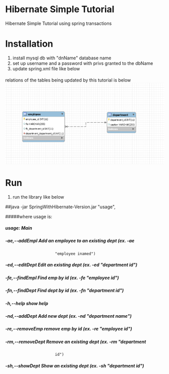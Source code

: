# Hibernate Simple Tutorial
Hibernate Simple Tutorial using spring transactions

# Installation

1. install mysql db with "dnName" database name
2. set up username and a password with privs granted to the dbName
3. update spring.xml file like below

####	<property name="driverClassName" value="com.mysql.jdbc.Driver" />
####	<property name="url" value="jdbc:mysql://ip:3306/dbName" />
####	<property name="username" value="root" />
####	<property name="password" value="pass" />

relations of the tables being updated by this tutorial is below
![img](https://github.com/dimmonn/HibernateTutorial/blob/master/src/main/resources/dbDiagram.PNG)

# Run

1. run the library like below

##java -jar SpringWithHibernate-Version.jar "usage",

#####where usage is:

##### usage: Main
##### -ae,--addEmpl <arg>      Add an employee to an existing dept (ex. -ae
                          "employee inamed")
##### -ed,--editDept <arg>     Edit an existing dept (ex. -ed "department id")
##### -fe,--findEmpl <arg>     Find emp by id (ex. -fe "employee id")
##### -fn,--findDept <arg>     Find dept by id (ex. -fn "department id")
##### -h,--help                show help
##### -nd,--addDept <arg>      Add new dept (ex. -nd "department name")
##### -re,--removeEmp <arg>    remove emp by id (ex. -re "employee id")
##### -rm,--removeDept <arg>   Remove an existing dept (ex. -rm "department
                          id")
##### -sh,--showDept           Show an existing dept (ex. -sh "department id")

